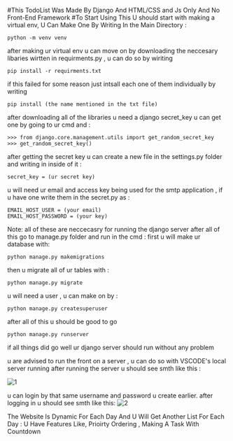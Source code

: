 #This TodoList Was Made By Django And HTML/CSS and Js Only And No Front-End Framework
#To Start Using This U should start with making a virtual env, U Can Make One By Writing In the Main Directory :
```
python -m venv venv
```
after making ur virtual env u can move on by downloading the neccesary libaries wirtten in requirments.py , u can do so by wiriting 
```
pip install -r requirments.txt
```
if this failed for some reason just intsall each one of them individually by writing
```
pip install (the name mentioned in the txt file)
```

after downloading all of the libraries u need a django secret_key u can get one by going to ur cmd and :
```
>>> from django.core.management.utils import get_random_secret_key
>>> get_random_secret_key()
```
after getting the secret key u can create a new file in the settings.py folder and writing in inside of it :
```
secret_key = (ur secret key)
```

u will need ur email and access key being used for the smtp application , if u have one write them in the secret.py as :
```
EMAIL_HOST_USER = (your email)
EMAIL_HOST_PASSWORD = (your key)
```
Note: all of these are neccecasry for running the django server 
after all of this go to manage.py folder and run in the cmd :
first u  will make ur database with:
```
python manage.py makemigrations
```
then u migrate all of ur tables with :
```
python manage.py migrate
```
u will need a user , u can make on by :
```
python manage.py createsuperuser
```
after all of this u should be good to go
```
python manage.py runserver
```
if all things did go well ur django server should run without any problem 

u are advised to run the front on a server , u can do so with VSCODE's local server running 
after running the server u should see smth like this :

![1](https://github.com/Masoom-Wahid/todoapi/assets/121297100/438b9109-94a4-4810-a925-2dfed2a0321c)

u can login by that same username and password u create earlier.
after logging in u should see smth like this:
![2](https://github.com/Masoom-Wahid/todoapi/assets/121297100/caf70ebd-ae0b-475c-95d3-4fa1b2c46f72)
 
The Website Is Dynamic For Each Day And U Will Get Another List For Each Day :
U Have Features Like,  Prioirty Ordering , Making A  Task With Countdown 








